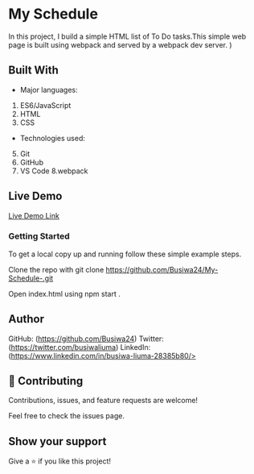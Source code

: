 # My Schedule

In this project, I build a simple HTML list of To Do tasks.This simple web page is built using webpack and served by a webpack dev server.
)

## Built With

- Major languages:
1. ES6/JavaScript
2. HTML
3. CSS

- Technologies used:
5. Git
6. GitHub
7. VS Code
8.webpack

## Live Demo

[Live Demo Link](https://busiwa24.github.io/My-Schedule-/dist)

### Getting Started 

To get a local copy up and running follow these simple example steps.

Clone the repo with git clone https://github.com/Busiwa24/My-Schedule-.git

Open index.html using npm start .

## Author
GitHub: (https://github.com/Busiwa24) 
Twitter: (https://twitter.com/busiwaliuma)
 LinkedIn: (https://www.linkedin.com/in/busiwa-liuma-28385b80/> 


## 🤝 Contributing
Contributions, issues, and feature requests are welcome!

Feel free to check the issues page.

## Show your support
Give a ⭐️ if you like this project!

